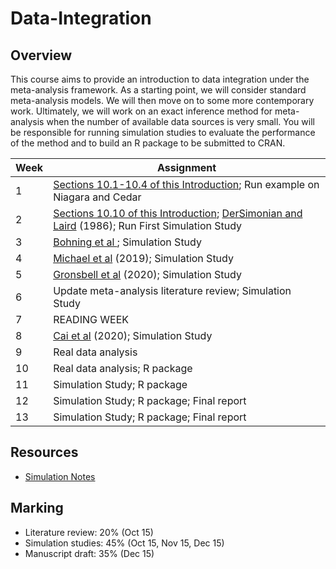 # Data-Integration

## Overview

This course aims to provide an introduction to data integration under the meta-analysis framework.  As a starting point, we will consider standard meta-analysis models.  We will then move on to some more contemporary work.  Ultimately, we will work on an exact inference method for meta-analysis when the number of available data sources is very small. You will be responsible for running simulation studies to evaluate the performance of the method and to build an R package to be submitted to CRAN. 


| Week | Assignment                            |
|------|---------------------------------------|
| 1    | [Sections 10.1-10.4 of this Introduction](https://training.cochrane.org/handbook/current/chapter-10); Run example on Niagara and Cedar  |
| 2    | [Sections 10.10 of this Introduction](https://training.cochrane.org/handbook/current/chapter-10); [DerSimonian and Laird](https://pubmed.ncbi.nlm.nih.gov/3802833/) (1986); Run First Simulation Study    |
| 3   |  [Bohning et al ](https://watermark.silverchair.com/030445.pdf?token=AQECAHi208BE49Ooan9kkhW_Ercy7Dm3ZL_9Cf3qfKAc485ysgAAAvkwggL1BgkqhkiG9w0BBwagggLmMIIC4gIBADCCAtsGCSqGSIb3DQEHATAeBglghkgBZQMEAS4wEQQMt6jI9B9PWpgf22h6AgEQgIICrLYVon-MmYHsImoHrSdvqBbKD9wYRIMHUhWbIYKUCYPxvVyh6u2OjlZUW2Bfya68BdDotnNJN9CmvK1IrwX6676Aod4Kg9t0oUSYtcgwMq1DbNSAy03McmrhhZjn7yy10J3MGw9H4_2N0Zl9QP7pvOxXpLDqhDWURBNQA_CYm0iPBcK6npe179GLX5WZmETiJ02_AShQadctcFFI3czGj5OrxWsf5KduMJdWRcFQdJ-iJyTrfAYHK0V2MAH478PtGxOZGFjt-P6fZI2QwTvZf_mIO0nseFhJp3W22yCKURCelm-sYaGqlfVUByCl5xiNcozkoBVgAMvG-YtV4oJqt9nTV5i_JSjUdSTbCD-WQkbbpggyaLGc3rCtMgFhMJIC3BTqWAhY4EYOCu9S2lSVGMeItle_W9aqA-zCt_CvHTsdU6062lPnyxkJBpl3d6afJ1ZFATdkyItr0oD0NBF2oEqbL_vedZ2DBlMSFrgm2qwcO7Vcr6wpWT9LfIChBYV5Ov_1hcsF1jpBiEno606-9LlvmYSOfRd8UpvJYr55_-T74Dm9yUfPG3WYPyniPTghd5UTuZYH-Qb47eLH-X7_m73rTC_ZmhPL0t9MTxs6AE5lYANefaSLmgctmpIccWOjdN-UKO7uXm_Cc90Dg2ntaQGxtUkwjdxZ8dJaLgwIk27ZrAPJCjRA_1RiOMwF-k2WFipMbpCm2BpNiET_iOFr8yTpGWpmdFh23FLdbnskx-0IiYANXN3OJW8L6YFOkHeMV45L1Cy5YfiSikusqhUEb2mHywmbTjHJBhdLsX30y6lh53N47rzrsSNdw5VYjDMVh2EjX0DtgHxj1rsY19ClyCjZIdxsJXAjTh1plpJXOgxLxvMePeqc1M2HvmVQ0y6k0q-jshiL6KMSGYzPWw);  Simulation Study|
| 4   |   [Michael et al](https://www.ncbi.nlm.nih.gov/pmc/articles/PMC7045874/) (2019); Simulation Study                       |
| 5 |     [Gronsbell et al](https://onlinelibrary.wiley.com/doi/full/10.1002/sim.8396) (2020); Simulation Study   |
| 6   |    Update meta-analysis literature review; Simulation Study                           |
| 7    | READING WEEK                                          |
| 8    | [Cai et al](https://arxiv.org/abs/2011.14423) (2020); Simulation Study |
| 9    | Real data analysis                                   |
| 10   | Real data analysis; R package                                   |
| 11   | Simulation Study; R package                                     |
| 12   | Simulation Study; R package; Final report                                   |
| 13   | Simulation Study; R package; Final report                                   |


## Resources

* [Simulation Notes](https://www4.stat.ncsu.edu/~davidian/st810a/simulation_handout.pdf)


## Marking

* Literature review: 20% (Oct 15)
* Simulation studies: 45% (Oct 15, Nov 15, Dec 15)
* Manuscript draft: 35%  (Dec 15)
